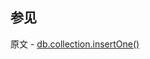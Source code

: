 ## 参见

原文 - [db.collection.insertOne()]( https://docs.mongodb.com/manual/reference/method/db.collection.insertOne/ )

